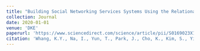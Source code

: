 ```yaml
---
title: "Building Social Networking Services Systems Using the Relational Shared-Nothing Parallel DBMS"
collection: Journal
date: 2020-01-01
venue: 'DKE'
paperurl: 'https://www.sciencedirect.com/science/article/pii/S0169023X18306013'
citation: 'Whang, K.Y., Na, I., Yun, T., Park, J., Cho, K., Kim, S., Yi, I., & Lee, B. (2020). Building Social Networking Services Systems Using the Relational Shared-Nothing Parallel DBMS. DKE.'
---
```

